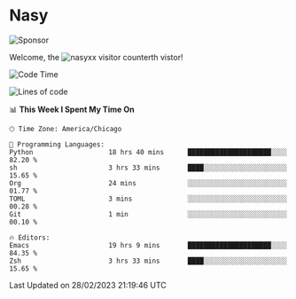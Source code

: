 # Nasy

<!--
<p align="center">
<img height="200" src="https://github-readme-stats.vercel.app/api?username=nasyxx&count_private=true&show_icons=true&theme=dracula&include_all_commits=true"/>
<img height="200" src="https://github-readme-stats.vercel.app/api/top-langs/?username=nasyxx&theme=dracula&hide=html,jupyter+notebook&count_private=true&show_icons=true"/>
</p>

  
----------------
-->

![Sponsor](https://img.shields.io/static/v1.svg?label=Sponsor&message=%E2%9D%A4&logo=GitHub&style=flat&color=pink)
 
Welcome, the ![nasyxx visitor counter](https://count.getloli.com/get/@nasyxx?theme=rule34)th vistor!
 
<!--START_SECTION:waka-->
![Code Time](http://img.shields.io/badge/Code%20Time-3%2C197%20hrs%205%20mins-blue)

![Lines of code](https://img.shields.io/badge/From%20Hello%20World%20I%27ve%20Written-6.0%20million%20lines%20of%20code-blue)

📊 **This Week I Spent My Time On** 

```text
🕑︎ Time Zone: America/Chicago

💬 Programming Languages: 
Python                   18 hrs 40 mins      █████████████████████░░░░   82.20 % 
sh                       3 hrs 33 mins       ████░░░░░░░░░░░░░░░░░░░░░   15.65 % 
Org                      24 mins             ░░░░░░░░░░░░░░░░░░░░░░░░░   01.77 % 
TOML                     3 mins              ░░░░░░░░░░░░░░░░░░░░░░░░░   00.28 % 
Git                      1 min               ░░░░░░░░░░░░░░░░░░░░░░░░░   00.10 % 

🔥 Editors: 
Emacs                    19 hrs 9 mins       █████████████████████░░░░   84.35 % 
Zsh                      3 hrs 33 mins       ████░░░░░░░░░░░░░░░░░░░░░   15.65 % 
```


 Last Updated on 28/02/2023 21:19:46 UTC
<!--END_SECTION:waka-->

<!-- ![visitors](https://visitor-badge.laobi.icu/badge?page_id=nasyxx.nasyxx) -->
